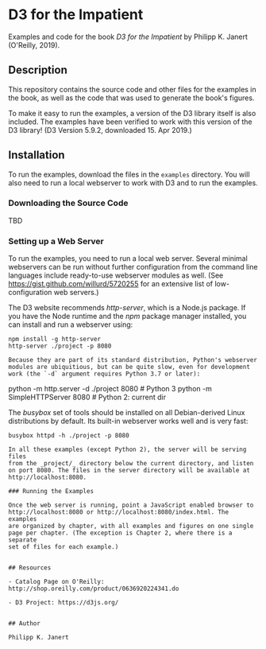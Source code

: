 # D3 for the Impatient

Examples and code for the book _D3 for the Impatient_ by Philipp K. Janert
(O'Reilly, 2019).

## Description

This repository contains the source code and other files for the examples in
the book, as well as the code that was used to generate the book's figures.

To make it easy to run the examples, a version of the D3 library itself is
also included. The examples have been verified to work with this version of
the D3 library! (D3 Version 5.9.2, downloaded 15. Apr 2019.)


## Installation

To run the examples, download the files in the `examples` directory.
You will also need to run a local webserver to work with D3 and to
run the examples.

### Downloading the Source Code

TBD

### Setting up a Web Server

To run the examples, you need to run a local web server. Several minimal
webservers can be run without further configuration from the command
line languages include ready-to-use webserver modules as well.
(See https://gist.github.com/willurd/5720255 for an extensive list of
low-configuration web servers.) 

The D3 website recommends _http-server_, which is a Node.js package. If you
have the Node runtime and the _npm_ package manager installed, you can 
install and run a webserver using:

```
npm install -g http-server
http-server ./project -p 8080

Because they are part of its standard distribution, Python's webserver
modules are ubiquitious, but can be quite slow, even for development
work (the `-d` argument requires Python 3.7 or later):

```
python -m http.server -d ./project 8080	 # Python 3
python -m SimpleHTTPServer 8080          # Python 2: current dir

The _busybox_ set of tools should be installed on all Debian-derived
Linux distributions by default. Its built-in webserver works well and
is very fast:

```
busybox httpd -h ./project -p 8080

In all these examples (except Python 2), the server will be serving files
from the _project/_ directory below the current directory, and listen
on port 8080. The files in the server directory will be available at
http://localhost:8080.

### Running the Examples

Once the web server is running, point a JavaScript enabled browser to
http://localhost:8080 or http://localhost:8080/index.html. The examples
are organized by chapter, with all examples and figures on one single
page per chapter. (The exception is Chapter 2, where there is a separate
set of files for each example.)


## Resources

- Catalog Page on O'Reilly: http://shop.oreilly.com/product/0636920224341.do

- D3 Project: https://d3js.org/


## Author

Philipp K. Janert


